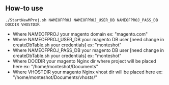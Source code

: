 ## How-to use
```
./StartNewMProj.sh NAMEOFPROJ NAMEOFPROJ_USER_DB NAMEOFPROJ_PASS_DB DOCDIR VHOSTDIR
```
- Where NAMEOFPROJ your magento domain ex: "magento.com" 
- Where NAMEOFPROJ_USER_DB your magento DB user [need change in createDbTable.sh your credentials] ex: "monteshot"
- Where NAMEOFPROJ_PASS_DB your magento DB user [need change in createDbTable.sh your credentials] ex: "monteshot"
- Where DOCDIR your magento Nginx dir where project will be placed here ex: "/home/monteshot/Documents"
- Where VHOSTDIR your magento Nginx vhost dir will be placed here ex: "/home/monteshot/Documents/vhosts/"
